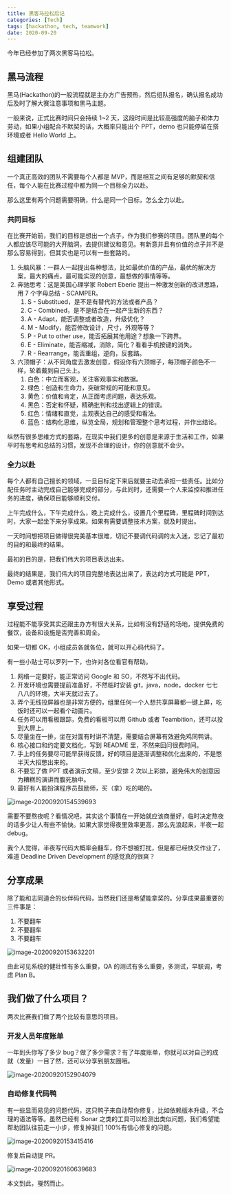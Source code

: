 ```yaml
---
title: 黑客马拉松后记
categories: [Tech]
tags: [hackathon, tech, teamwork]
date: 2020-09-20
---
```


今年已经参加了两次黑客马拉松。

## 黑马流程

黑马(Hackathon)的一般流程就是主办方广告预热，然后组队报名，确认报名成功后及时了解大赛注意事项和黑马主题。

一般来说，正式比赛时间只会持续 1~2 天，这段时间是比较高强度的脑子和体力劳动，如果小组配合不默契的话，大概率只能出个 PPT，demo 也只能停留在搭环境或者 Hello World 上。

## 组建团队

一个真正高效的团队不需要每个人都是 MVP，而是相互之间有足够的默契和信任，每个人能在比赛过程中都为同一个目标全力以赴。

那么这里有两个问题需要明确，什么是同一个目标，怎么全力以赴。

### 共同目标

在比赛开始前，我们的目标是想出一个点子，作为我们参赛的项目。团队里的每个人都应该尽可能的大开脑洞，去提供建议和意见。有新意并且有价值的点子并不是那么容易得到，但其实也是可以有一些套路的。

1. 头脑风暴：一群人一起提出各种想法，比如最优价值的产品，最优的解决方案，最大的痛点，最可能实现的创意，最想做的事情等等。
2. 奔驰思考：这是美国心理学家 Robert Eberie 提出一种激发创新的改进思路，用 7 个字母总结 - SCAMPER。
   1. S - Substitued，是不是有替代的方法或者产品？
   2. C - Combined，是不是结合在一起产生新的东西？
   3. A - Adapt，能否调整或者改造，升级优化？
   4. M - Modify，能否修改设计，尺寸，外观等等？
   5. P - Put to other use，能否拓展其他用途？想象一下跨界。
   6. E - Eliminate，能否缩减，消除，简化？看看手机按键的消失。
   7. R - Rearrange，能否重组，逆向，反套路。
3. 六顶帽子：从不同角度去激发创意，假设你有六顶帽子，每顶帽子颜色不一样，轮着戴到自己头上。
   1. 白色：中立而客观，关注客观事实和数据。
   2. 绿色：创造和生命力，突破常规的可能和意见。
   3. 黄色：价值和肯定，从正面考虑问题，表达乐观。
   4. 黑色：否定和怀疑，精确批判和找出逻辑上的错误。
   5. 红色：情绪和直觉，主观表达自己的感受和看法。
   6. 蓝色：结构化思维，纵览全局，规划和管理整个思考过程，并作出结论。

纵然有很多思维方式的套路，在现实中我们更多的创意是来源于生活和工作，如果平时有思考和总结的习惯，发现不合理的设计，你的创意就不会少。

### 全力以赴

每个人都有自己擅长的领域，一旦目标定下来后就要主动去承担一些责任。比如分配任务时主动完成自己能够完成的部分，与此同时，还需要一个人来监控和推进任务的进度，确保项目能够顺利交付。

上午完成什么，下午完成什么，晚上完成什么，设置几个里程碑，里程碑时间到达时，大家一起坐下来分享成果。如果有需要调整技术方案，就及时提出。

一天时间想把项目做得很完美基本很难，切记不要调代码调的太入迷，忘记了最初的目的和最终的结果。

最初的目的是，把我们伟大的项目表达出来。

最终的结果是，我们伟大的项目完整地表达出来了，表达的方式可能是 PPT，Demo 或者其他形式。

## 享受过程

过程能不能享受其实还跟主办方有很大关系，比如有没有舒适的场地，提供免费的餐饮，设备和设施是否完善和周全。

如果一切都 OK，小组成员各就各位，就可以开心码代码了。

有一些小贴士可以罗列一下，也许对各位看官有帮助。

1. 网络一定要好，能正常访问 Google 和 SO，不然写不出代码。
2. 开发环境也需要提前准备好，不然临时安装 git，java，node，docker 七七八八的环境，大半天就过去了。
3. 弄个无线投屏器也是非常方便的，组里任何一个人想共享屏幕都一键上屏，吃饭时还可以一起看个动画片。
4. 任务可以用看板跟踪，免费的看板可以用 Github 或者 Teambition，还可以投到大屏上。
5. 尽量坐在一排，坐在对面有时讲不清楚，需要结合屏幕有效避免鸡同鸭讲。
6. 核心接口和约定要文档化，写到 README 里，不然来回问很费时间。
7. 手上的任务要尽可能早获得反馈，好的项目是逐渐调整和优化出来的，不是憋半天大招憋出来的。
8. 不要忘了做 PPT 或者演示文稿，至少安排 2 次以上彩排，避免伟大的创意因为糟糕的演讲而腹死胎中。
9. 最好有人能扮演程序员鼓励师，买（拿）吃的喝的。

![image-20200920154539693](https://raw.githubusercontent.com/tobyqin/img/master/image-20200920154539693.png)

需要不要熬夜呢？看情况吧，其实这个事情在一开始就应该商量好，临时决定熬夜的话多少让人有些不愉快。如果大家觉得夜里效率更高，那么先浪起来，半夜一起 debug。

我个人觉得，半夜写代码大概率会翻车，你不想被打扰，但是都已经快交作业了，难道 Deadline Driven Development 的感觉真的很爽？

## 分享成果

除了能和志同道合的伙伴码代码，当然我们还是希望能拿奖的。分享成果最重要的三件事是：

1. 不要翻车
2. 不要翻车
3. 不要翻车

![image-20200920153632201](https://raw.githubusercontent.com/tobyqin/img/master/image-20200920153632201.png)

由此可见系统的健壮性有多么重要，QA 的测试有多么重要，多测试，早联调，考虑 Plan B。

## 我们做了什么项目？

两次比赛我们做了两个比较有意思的项目。

### 开发人员年度账单

一年到头你写了多少 bug？做了多少需求？有了年度账单，你就可以对自己的成就（发量）一目了然，还可以分享到朋友圈哦。

![image-20200920152904079](https://raw.githubusercontent.com/tobyqin/img/master/image-20200920152904079.png)

### 自动修复代码鸭

有一些显而易见的问题代码，这只鸭子来自动帮你修复，比如依赖版本升级，不合理的语法等等。虽然已经有 Sonar 之类的工具可以检测出类似问题，我们希望能帮助团队往前走一小步，修复掉我们 100%有信心修复的问题。

![image-20200920153415416](https://raw.githubusercontent.com/tobyqin/img/master/image-20200920153415416.png)

修复后自动提 PR。

![image-20200920160639683](https://raw.githubusercontent.com/tobyqin/img/master/image-20200920160639683.png)

本文到此，戛然而止。
